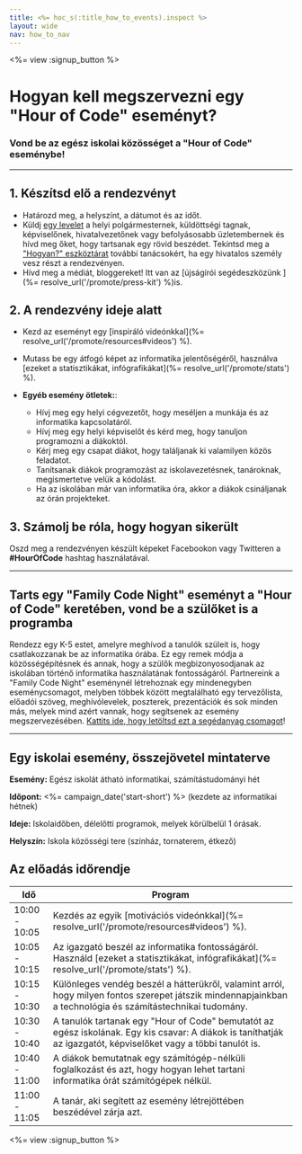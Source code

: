 ```yaml
---
title: <%= hoc_s(:title_how_to_events).inspect %>
layout: wide
nav: how_to_nav
---
```

<%= view :signup_button %>

# Hogyan kell megszervezni egy "Hour of Code" eseményt?

### Vond be az egész iskolai közösséget a "Hour of Code" eseménybe!

* * *

## 1. Készítsd elő a rendezvényt

- Határozd meg, a helyszínt, a dátumot és az időt.
- Küldj [egy levelet](https://hourofcode.com/promote/resources#sample-emails) a helyi polgármesternek, küldöttségi tagnak, képviselőnek, hivatalvezetőnek vagy befolyásosabb üzletembernek és hívd meg őket, hogy tartsanak egy rövid beszédet. Tekintsd meg a ["Hogyan?" eszköztárat](%=localized_file('/files/elected-official.pdf')%) további tanácsokért, ha egy hivatalos személy vesz részt a rendezvényen.
- Hívd meg a médiát, bloggereket! Itt van az [újságírói segédeszközünk ](%= resolve_url('/promote/press-kit') %)is.

## 2. A rendezvény ideje alatt

- Kezd az eseményt egy [inspiráló videónkkal](%= resolve_url('/promote/resources#videos') %).
- Mutass be egy átfogó képet az informatika jelentőségéről, használva [ezeket a statisztikákat, infógrafikákat](%= resolve_url('/promote/stats') %).   
      
    
- **Egyéb esemény ötletek:**: 
    - Hívj meg egy helyi cégvezetőt, hogy meséljen a munkája és az informatika kapcsolatáról.
    - Hívj meg egy helyi képviselőt és kérd meg, hogy tanuljon programozni a diákoktól.
    - Kérj meg egy csapat diákot, hogy találjanak ki valamilyen közös feladatot.
    - Tanítsanak diákok programozást az iskolavezetésnek, tanároknak, megismertetve velük a kódolást.
    - Ha az iskolában már van informatika óra, akkor a diákok csináljanak az órán projekteket.

## 3. Számolj be róla, hogy hogyan sikerült

Oszd meg a rendezvényen készült képeket Facebookon vagy Twitteren a **#HourOfCode** hashtag használatával.

* * *

## Tarts egy "Family Code Night" eseményt a "Hour of Code" keretében, vond be a szülőket is a programba

Rendezz egy K-5 estet, amelyre meghívod a tanulók szüleit is, hogy csatlakozzanak be az informatika órába. Ez egy remek módja a közösségépítésnek és annak, hogy a szülők megbizonyosodjanak az iskolában történő informatika használatának fontosságáról. Partnereink a "Family Code Night" eseménynél létrehoznak egy mindenegyben eseménycsomagot, melyben többek között megtalálható egy tervezőlista, előadói szöveg, meghívólevelek, poszterek, prezentációk és sok minden más, melyek mind azért vannak, hogy segítsenek az esemény megszervezésében. [Kattits ide, hogy letöltsd ezt a segédanyag csomagot](http://www.familycodenight.org/DownloadCodeDotOrg.html)!

* * *

## Egy iskolai esemény, összejövetel mintaterve

**Esemény:** Egész iskolát átható informatikai, számítástudományi hét

**Időpont:** <%= campaign_date('start-short') %> (kezdete az informatikai hétnek) 

**Ideje:** Iskolaidőben, délelőtti programok, melyek körülbelül 1 órásak.

**Helyszín:** Iskola közösségi tere (színház, tornaterem, étkező)

## Az előadás időrendje

| Idő           | Program                                                                                                                                                         |
| ------------- | --------------------------------------------------------------------------------------------------------------------------------------------------------------- |
| 10:00 - 10:05 | Kezdés az egyik [motivációs videónkkal](%= resolve_url('/promote/resources#videos') %).                                                                         |
| 10:05 - 10:15 | Az igazgató beszél az informatika fontosságáról. Használd [ezeket a statisztikákat, infógrafikákat](%= resolve_url('/promote/stats') %).                        |
| 10:15 - 10:30 | Különleges vendég beszél a hátterükről, valamint arról, hogy milyen fontos szerepet játszik mindennapjainkban a technológia és számítástechnikai tudomány.      |
| 10:30 - 10:40 | A tanulók tartanak egy "Hour of Code" bemutatót az egész iskolának. Egy kis csavar: A diákok is taníthatják az igazgatót, képviselőket vagy a többi tanulót is. |
| 10:40 - 11:00 | A diákok bemutatnak egy számítógép-nélküli foglalkozást és azt, hogy hogyan lehet tartani informatika órát számítógépek nélkül.                                 |
| 11:00 - 11:05 | A tanár, aki segített az esemény létrejöttében beszédével zárja azt.                                                                                            |

<%= view :signup_button %>